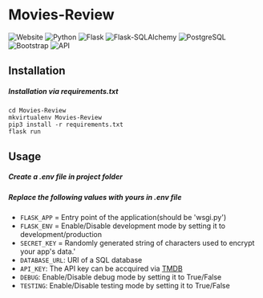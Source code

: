 # Movies-Review

![Website](https://img.shields.io/website?down_color=cf000f&down_message=down&up_color=009944&up_message=up)
![Python](https://img.shields.io/badge/Python-v3.8.3-0087d8?logo=python&logoColor=white)
![Flask](https://img.shields.io/badge/Flask-v1.1.2-a90606?logo=flask&logoColor=white)
![Flask-SQLAlchemy](https://img.shields.io/badge/Flask--SQLAlchemy-v2.4.3-a90606?logo=flask&logoColor=white)
![PostgreSQL](https://img.shields.io/badge/PostgreSQL-v12.1-336791?logo=postgresql&logoColor=white)
![Bootstrap](https://img.shields.io/badge/Bootstrap-v4-563D7C?logo=bootstrap&logoColor=white)
![API](https://img.shields.io/badge/API-TMDB-01D277?logo=themoviedatabase&logoColor=white)

## Installation
##### Installation via requirements.txt
    cd Movies-Review
    mkvirtualenv Movies-Review
    pip3 install -r requirements.txt
    flask run

## Usage
##### Create a .env file in project folder
##### Replace the following values with yours in .env file
* `FLASK_APP` = Entry point of the application(should be 'wsgi.py')
* `FLASK_ENV` = Enable/Disable development mode by setting it to development/production
* `SECRET_KEY` = Randomly generated string of characters used to encrypt your app's data.'
* `DATABASE_URL`: URI of a SQL database
* `API_KEY`: The API key can be accquired via [TMDB](https://developers.themoviedb.org/3/getting-started/introduction)
* `DEBUG`: Enable/Disable debug mode by setting it to True/False
* `TESTING`: Enable/Disable testing mode by setting it to True/False

